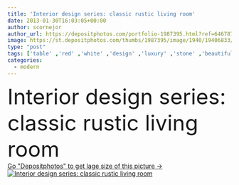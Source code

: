 ```yaml
---
title: 'Interior design series: classic rustic living room'
date: 2013-01-30T16:03:05+00:00
author: scornejor
author_url: https://depositphotos.com/portfolio-1987395.html?ref=64678756
image: https://st.depositphotos.com/thumbs/1987395/image/1940/19406833/api_thumb_450.jpg?forcejpeg=true
type: "post"
tags: ['table' ,'red' ,'white' ,'design' ,'luxury' ,'stone' ,'beautiful' ,'decoration' ,'new' ,'Decor' ,'comfortable' ,'plant' ,'light' ,'brown' ,'chair' ,'classical' ,'style' ,'rustic' ,'carpet' ,'pillow' ,'sit' ,'classic' ,'modern' ,'creative' ,'architecture' ,'estate' ,'house' ,'wall' ,'window' ,'lamp' ,'domestic' ,'relax' ,'interior' ,'indoor' ,'beige' ,'home' ,'luxurious' ,'elegant' ,'with' ,'lifestyle' ,'live' ,'furniture' ,'room' ,'floor' ,'living' ,'comfort' ,'apartment' ,'residential' ,'sofa' ,'contemporary' ]
categories: 
  - modern
---
```

<div aling="center">
            <font size="60"> Interior design series: classic rustic living room</font>   
</div>
<div>
    <a href='https://st.depositphotos.com/thumbs/1987395/image/1940/19406833/api_thumb_450.jpg?forcejpeg=true?ref=64678756' target=_blank > Go "Depositphotos" to get lage size of this picture ->
        <img href='https://st.depositphotos.com/thumbs/1987395/image/1940/19406833/api_thumb_450.jpg?forcejpeg=true?ref=64678756' src='https://st.depositphotos.com/1987395/1940/i/950/depositphotos_19406833-stock-photo-interior-design-series-classic-rustic.jpg?forcejpeg=true' alt='Interior design series: classic rustic living room' >
    </a>
</div>
